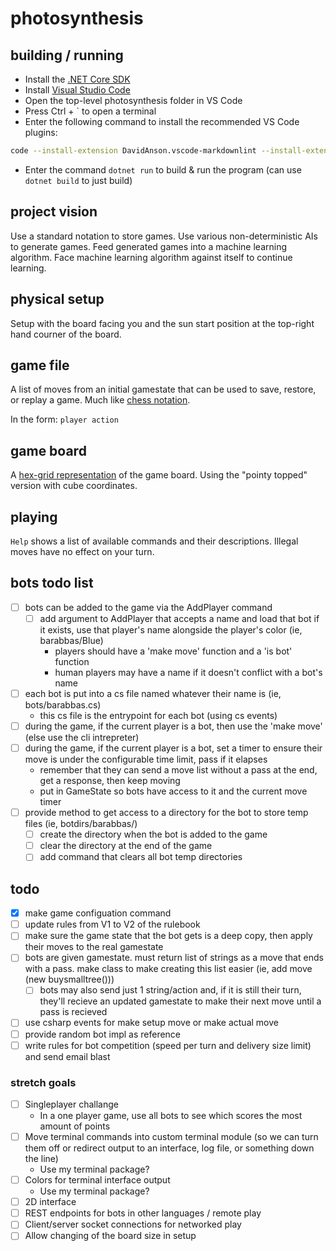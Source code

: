 # photosynthesis

## building / running

- Install the [.NET Core SDK](https://www.microsoft.com/net/learn/get-started/windows)
- Install [Visual Studio Code](https://code.visualstudio.com/)
- Open the top-level photosynthesis folder in VS Code
- Press Ctrl + \` to open a terminal
- Enter the following command to install the recommended VS Code plugins:

```bash
code --install-extension DavidAnson.vscode-markdownlint --install-extension jchannon.csharpextensions --install-extension josephwoodward.vscodeilviewer --install-extension k--kato.docomment --install-extension ms-vscode.csharp --install-extension PKief.material-icon-theme --install-extension reflectiondm.classynaming
```

- Enter the command `dotnet run` to build & run the program (can use `dotnet build` to just build)

## project vision

Use a standard notation to store games. Use various non-deterministic AIs to generate games. Feed generated games into a machine learning algorithm. Face machine learning algorithm against itself to continue learning.

## physical setup

Setup with the board facing you and the sun start position at the top-right hand courner of the board.

## game file

A list of moves from an initial gamestate that can be used to save, restore, or replay a game. Much like [chess notation](https://en.wikipedia.org/wiki/Chess_notation).

In the form:
`player action`

## game board

A [hex-grid representation](https://www.redblobgames.com/grids/hexagons/) of the game board. Using the "pointy topped" version with cube coordinates.

## playing

`Help` shows a list of available commands and their descriptions.
Illegal moves have no effect on your turn.

## bots todo list

- [ ] bots can be added to the game via the AddPlayer command
  - [ ] add argument to AddPlayer that accepts a name and load that bot if it exists, use that player's name alongside the player's color (ie, barabbas/Blue)
    - players should have a 'make move' function and a 'is bot' function
    - human players may have a name if it doesn't conflict with a bot's name
- [ ] each bot is put into a cs file named whatever their name is (ie, bots/barabbas.cs)
  - this cs file is the entrypoint for each bot (using cs events)
- [ ] during the game, if the current player is a bot, then use the 'make move' (else use the cli intrepreter)
- [ ] during the game, if the current player is a bot, set a timer to ensure their move is under the configurable time limit, pass if it elapses
  - remember that they can send a move list without a pass at the end, get a response, then keep moving
  - put in GameState so bots have access to it and the current move timer
- [ ] provide method to get access to a directory for the bot to store temp files (ie, botdirs/barabbas/)
  - [ ] create the directory when the bot is added to the game
  - [ ] clear the directory at the end of the game
  - [ ] add command that clears all bot temp directories

## todo

- [X] make game configuation command
- [ ] update rules from V1 to V2 of the rulebook
- [ ] make sure the game state that the bot gets is a deep copy, then apply their moves to the real gamestate
- [ ] bots are given gamestate. must return list of strings as a move that ends with a pass. make class to make creating this list easier (ie, add move (new buysmalltree()))
  - [ ] bots may also send just 1 string/action and, if it is still their turn, they'll recieve an updated gamestate to make their next move until a pass is recieved
- [ ] use csharp events for make setup move or make actual move
- [ ] provide random bot impl as reference
- [ ] write rules for bot competition (speed per turn and delivery size limit) and send email blast

### stretch goals

- [ ] Singleplayer challange
  - In a one player game, use all bots to see which scores the most amount of points
- [ ] Move terminal commands into custom terminal module (so we can turn them off or redirect output to an interface, log file, or something down the line)
  - Use my terminal package?
- [ ] Colors for terminal interface output
  - Use my terminal package?
- [ ] 2D interface
- [ ] REST endpoints for bots in other languages / remote play
- [ ] Client/server socket connections for networked play
- [ ] Allow changing of the board size in setup
